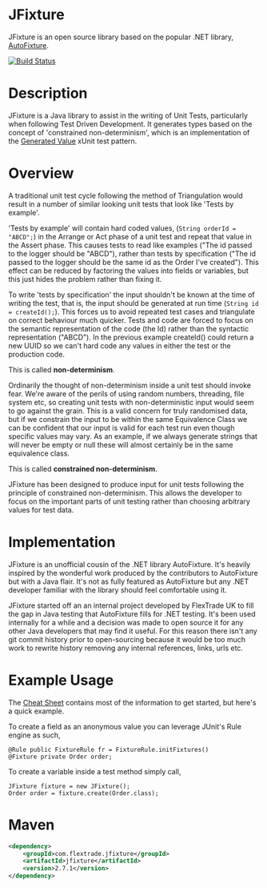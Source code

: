 # JFixture
JFixture is an open source library based on the popular .NET library, [AutoFixture](https://github.com/AutoFixture/AutoFixture).

[![Build Status](https://travis-ci.org/FlexTradeUKLtd/jfixture.svg?branch=master)](https://travis-ci.org/FlexTradeUKLtd/jfixture)

# Description
JFixture is a Java library to assist in the writing of Unit Tests, particularly when following Test Driven Development. It generates types based on the concept of 'constrained non-determinism', which is an implementation of the [Generated Value](http://xunitpatterns.com/Generated%20Value.html) xUnit test pattern.

# Overview
A traditional unit test cycle following the method of Triangulation would result in a number of similar looking unit tests that look like 'Tests by example'.

'Tests by example' will contain hard coded values, (`String orderId = "ABCD";`) in the Arrange or Act phase of a unit test and repeat that value in the Assert phase. This causes tests to read like examples ("The id passed to the logger should be "ABCD"), rather than tests by specification ("The id passed to the logger should be the same id as the Order I've created"). This effect can be reduced by factoring the values into fields or variables, but this just hides the problem rather than fixing it.

To write 'tests by specification' the input shouldn't be known at the time of writing the test, that is, the input should be generated at run time (`String id = createId();`). This forces us to avoid repeated test cases and triangulate on correct behaviour much quicker. Tests and code are forced to focus on the semantic representation of the code (the Id) rather than the syntactic representation ("ABCD"). In the previous example createId() could return a new UUID so we can't hard code any values in either the test or the production code. 

This is called **non-determinism**.

Ordinarily the thought of non-determinism inside a unit test should invoke fear. We're aware of the perils of using random numbers, threading, file system etc, so creating unit tests with non-deterministic input would seem to go against the grain. This is a valid concern for truly randomised data, but if we constrain the input to be within the same Equivalence Class we can be confident that our input is valid for each test run even though specific values may vary. As an example, if we always generate strings that will never be empty or null these will almost certainly be in the same equivalence class.

This is called **constrained non-determinism**.

JFixture has been designed to produce input for unit tests following the principle of constrained non-determinism. This allows the developer to focus on the important parts of unit testing rather than choosing arbitrary values for test data.

# Implementation

JFixture is an unofficial cousin of the .NET library AutoFixture. It's heavily inspired by the wonderful work produced by the contributors to AutoFixture but with a Java flair. It's not as fully featured as AutoFixture but any .NET developer familiar with the library should feel comfortable using it.

JFixture started off an an internal project developed by FlexTrade UK to fill the gap in Java testing that AutoFixture fills for .NET testing. It's been used internally for a while and a decision was made to open source it for any other Java developers that may find it useful. For this reason there isn't any git commit history prior to open-sourcing because it would be too much work to rewrite history removing any internal references, links, urls etc.

# Example Usage

The [Cheat Sheet](https://github.com/FlexTradeUKLtd/jfixture/wiki/Usage-Cheat-Sheet) contains most of the information to get started, but here's a quick example.
  
To create a field as an anonymous value you can leverage JUnit's Rule engine as such,
```  
@Rule public FixtureRule fr = FixtureRule.initFixtures()
@Fixture private Order order;
```

To create a variable inside a test method simply call,
```
JFixture fixture = new JFixture();
Order order = fixture.create(Order.class);
```

# Maven
```xml
<dependency>
	<groupId>com.flextrade.jfixture</groupId>
	<artifactId>jfixture</artifactId>
	<version>2.7.1</version>
</dependency>
```

